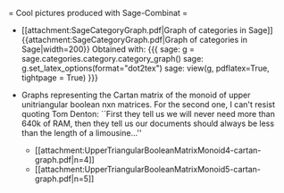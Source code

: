 = Cool pictures produced with Sage-Combinat =

 * [[attachment:SageCategoryGraph.pdf|Graph of categories in Sage]]
   {{attachment:SageCategoryGraph.pdf|Graph of categories in Sage|width=200}}
   Obtained with:
{{{
    sage: g = sage.categories.category.category_graph()
    sage: g.set_latex_options(format="dot2tex")
    sage: view(g, pdflatex=True, tightpage = True)
}}}

 * Graphs representing the Cartan matrix of the monoid of upper unitriangular boolean nxn matrices. For the second one, I can't resist quoting Tom Denton: ``First they tell us we will never need more than 640k of RAM, then they tell us our documents should always be less than the length of a limousine...''
    * [[attachment:UpperTriangularBooleanMatrixMonoid4-cartan-graph.pdf|n=4]]
    * [[attachment:UpperTriangularBooleanMatrixMonoid5-cartan-graph.pdf|n=5]]
